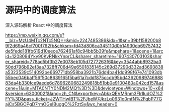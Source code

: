 # 源码中的调度算法



深入源码解析 React 中的调度算法

https://mp.weixin.qq.com/s?__biz=MzU4MTc2NTc5NQ==&mid=2247485386&idx=1&sn=39bf158200b89f2d69a46cf700f762fb&chksm=fd43d806ca345110d0b14930cb69757432de5fedd181fb619d10eece762461af8c94bb5b39fe&mpshare=1&scene=1&srcid=1208094Yky90KvRNkkYnprCL&sharer_sharetime=1607430703103&sharer_shareid=778ad5bf3b27e0078eb105d7277263f6&key=3544abb8932ba350dd796b92ef3aa7328ff706d49e6501835145c269d37290d332ad3693838a5323539c514092be669771db958ba3921b76dd4ba41dd998f67e741093db55bec046baff56f50c8639165f5ba61a7cddf875ccdb95bd4362098974698883da4b330fce9aede6d7896280682249818b51bb0e9100480a042cd157&ascene=1&uin=MTA0NTY0NDM2MQ%3D%3D&devicetype=Windows+10+x64&version=6300002f&lang=zh_CN&exportkey=AbkxQEVMRnm3FlrlIudOZ%2FY%3D&pass_ticket=J2WTHwIBT%2FJbeW7JkzLq0631o0mfN%2FqbP77GajCs5BGOPgD7rmOGeIBuggO%2FztSy&wx_header=0